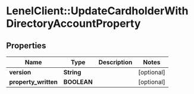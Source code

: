 # LenelClient::UpdateCardholderWithDirectoryAccountProperty

## Properties
Name | Type | Description | Notes
------------ | ------------- | ------------- | -------------
**version** | **String** |  | [optional] 
**property_written** | **BOOLEAN** |  | [optional] 


